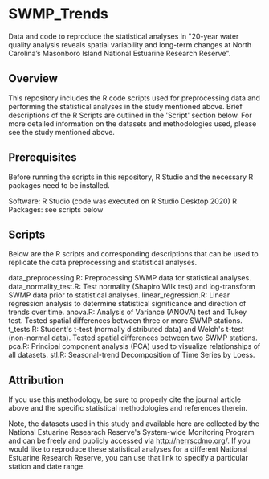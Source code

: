 # SWMP_Trends
Data and code to reproduce the statistical analyses in "20-year water quality analysis reveals spatial variability and long-term changes at North Carolina’s Masonboro Island National Estuarine Research Reserve". 


## Overview
This repository includes the R code scripts used for preprocessing data and performing the statistical analyses in the study mentioned above. Brief descriptions of the R Scripts are outlined in the 'Script' section below. For more detailed information on the datasets and methodologies used, please see the study mentioned above.  


## Prerequisites
Before running the scripts in this repository, R Studio and the necessary R packages need to be installed. 

Software: R Studio (code was executed on R Studio Desktop 2020)
R Packages: see scripts below


## Scripts
Below are the R scripts and corresponding descriptions that can be used to replicate the data preprocessing and statistical analyses. 

data_preprocessing.R: Preprocessing SWMP data for statistical analyses. 
data_normality_test.R: Test normality (Shapiro Wilk test) and log-transform SWMP data prior to statistical analyses. 
linear_regression.R: Linear regression analysis to determine statistical significance and direction of trends over time. 
anova.R: Analysis of Variance (ANOVA) test and Tukey test. Tested spatial differences between three or more SWMP stations. 
t_tests.R: Student's t-test (normally distributed data) and Welch's t-test (non-normal data). Tested spatial differences between two SWMP stations. 
pca.R: Principal component analysis (PCA) used to visualize relationships of all datasets.
stl.R: Seasonal-trend Decomposition of Time Series by Loess. 


## Attribution
If you use this methodology, be sure to properly cite the journal article above and the specific statistical methodologies and references therein. 

Note, the datasets used in this study and available here are collected by the National Estuarine Researach Reserve's System-wide Monitoring Program and can be freely and publicly accessed via http://nerrscdmo.org/. If you would like to reproduce these statistical analyses for a different National Estuarine Research Reserve, you can use that link to specify a particular station and date range. 
